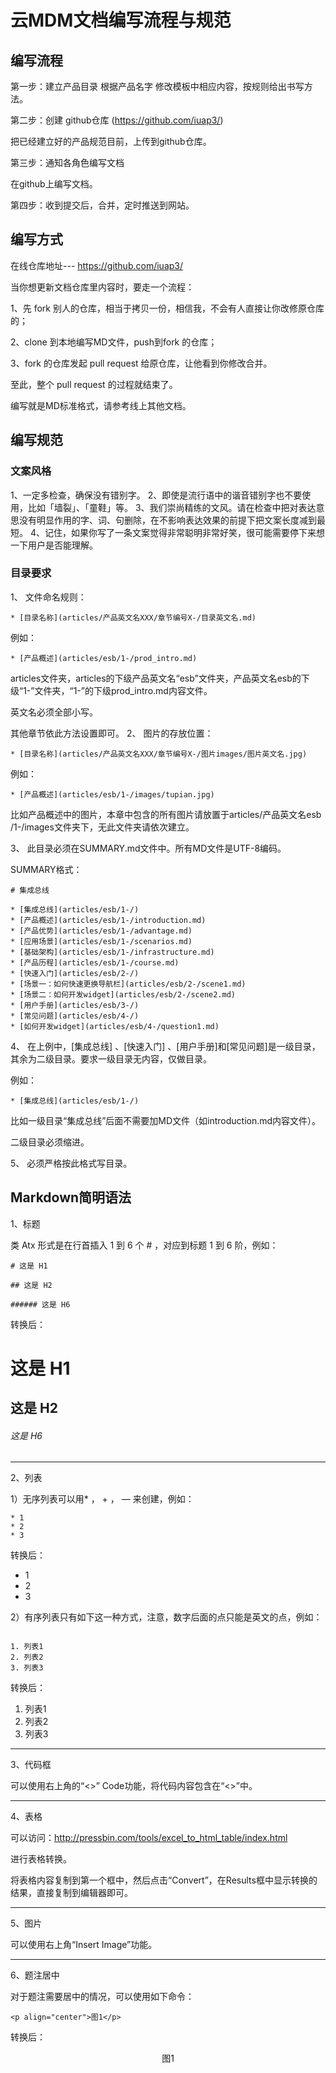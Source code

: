 # 云MDM文档编写流程与规范

## 编写流程

第一步：建立产品目录
根据产品名字 修改模板中相应内容，按规则给出书写方法。

第二步：创建 github仓库 (https://github.com/iuap3/)

把已经建立好的产品规范目前，上传到github仓库。

第三步：通知各角色编写文档

在github上编写文档。

第四步：收到提交后，合并，定时推送到网站。


## 编写方式

在线仓库地址--- https://github.com/iuap3/

当你想更新文档仓库里内容时，要走一个流程：

1、先 fork 别人的仓库，相当于拷贝一份，相信我，不会有人直接让你改修原仓库的；

2、clone 到本地编写MD文件，push到fork 的仓库；

3、fork 的仓库发起 pull request 给原仓库，让他看到你修改合并。

至此，整个 pull request 的过程就结束了。

编写就是MD标准格式，请参考线上其他文档。


## 编写规范

### 文案风格
1、一定多检查，确保没有错别字。
2、即使是流行语中的谐音错别字也不要使用，比如「墙裂」、「童鞋」等。
3、我们崇尚精练的文风。请在检查中把对表达意思没有明显作用的字、词、句删除，在不影响表达效果的前提下把文案长度减到最短。
4、记住，如果你写了一条文案觉得非常聪明非常好笑，很可能需要停下来想一下用户是否能理解。
### 目录要求
1、 文件命名规则：


```
* [目录名称](articles/产品英文名XXX/章节编号X-/目录英文名.md)
```



例如：



```
* [产品概述](articles/esb/1-/prod_intro.md)
```



articles文件夹，articles的下级产品英文名“esb”文件夹，产品英文名esb的下级“1-”文件夹，“1-”的下级prod_intro.md内容文件。

英文名必须全部小写。

其他章节依此方法设置即可。
2、 图片的存放位置：



```
* [目录名称](articles/产品英文名XXX/章节编号X-/图片images/图片英文名.jpg)
```



例如：



```
* [产品概述](articles/esb/1-/images/tupian.jpg)
```




比如产品概述中的图片，本章中包含的所有图片请放置于articles/产品英文名esb /1-/images文件夹下，无此文件夹请依次建立。

3、 此目录必须在SUMMARY.md文件中。所有MD文件是UTF-8编码。

SUMMARY格式：



```
# 集成总线

* [集成总线](articles/esb/1-/)
* [产品概述](articles/esb/1-/introduction.md)
* [产品优势](articles/esb/1-/advantage.md)
* [应用场景](articles/esb/1-/scenarios.md)
* [基础架构](articles/esb/1-/infrastructure.md)
* [产品历程](articles/esb/1-/course.md)
* [快速入门](articles/esb/2-/)
* [场景一：如何快速更换导航栏](articles/esb/2-/scene1.md)
* [场景二：如何开发widget](articles/esb/2-/scene2.md)
* [用户手册](articles/esb/3-/)
* [常见问题](articles/esb/4-/)
* [如何开发widget](articles/esb/4-/question1.md)
```





4、 在上例中，[集成总线] 、[快速入门] 、[用户手册]和[常见问题]是一级目录，其余为二级目录。要求一级目录无内容，仅做目录。

例如：



```
* [集成总线](articles/esb/1-/)
```



比如一级目录“集成总线”后面不需要加MD文件（如introduction.md内容文件）。

二级目录必须缩进。

5、 必须严格按此格式写目录。

## Markdown简明语法

1、标题

类 Atx 形式是在行首插入 1 到 6 个 # ，对应到标题 1 到 6 阶，例如：



```
# 这是 H1

## 这是 H2

###### 这是 H6
```
转换后：

# 这是 H1

## 这是 H2

###### 这是 H6

-----------------------------------------------------------------------------------------------

2、列表

1）无序列表可以用* ， + ， — 来创建，例如：


```
* 1
* 2
* 3
```

转换后：

* 1
* 2
* 3

2）有序列表只有如下这一种方式，注意，数字后面的点只能是英文的点，例如：


```

1. 列表1
2. 列表2
3. 列表3

```

转换后：


1. 列表1
2. 列表2
3. 列表3

-----------------------------------------------------------------------------------------------

3、代码框

可以使用右上角的“<>” Code功能，将代码内容包含在“<>”中。

-----------------------------------------------------------------------------------------------

4、表格

可以访问：http://pressbin.com/tools/excel_to_html_table/index.html

进行表格转换。

将表格内容复制到第一个框中，然后点击“Convert”，在Results框中显示转换的结果，直接复制到编辑器即可。

-----------------------------------------------------------------------------------------------

5、图片

可以使用右上角“Insert Image”功能。

-----------------------------------------------------------------------------------------------



6、题注居中

对于题注需要居中的情况，可以使用如下命令：



```
<p align="center">图1</p>
```

转换后：

<p align="center">图1</p>